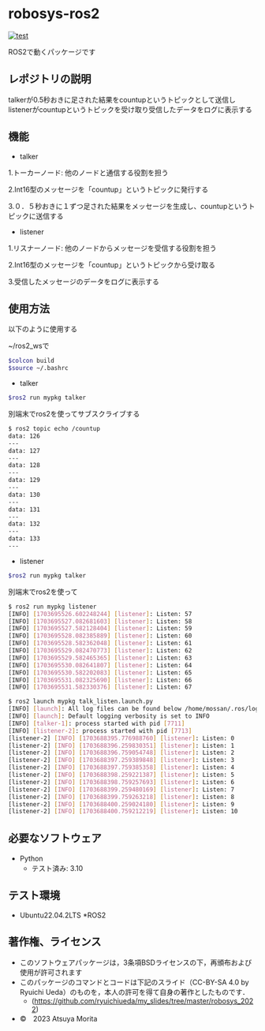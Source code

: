 # robosys-ros2

[![test](https://github.com/morita1315/robosys-ros2/actions/workflows/test.yml/badge.svg)](https://github.com/morita1315/robosys-ros2/actions/workflows/test.yml)

ROS2で動くパッケージです

## レポジトリの説明

talkerが0.5秒おきに足された結果をcountupというトピックとして送信しlistenerがcountupというトピックを受け取り受信したデータをログに表示する

## 機能
* talker

1.トーカーノード: 他のノードと通信する役割を担う

2.Int16型のメッセージを「countup」というトピックに発行する

3.０．５秒おきに１ずつ足された結果をメッセージを生成し、countupというトピックに送信する

* listener

1.リスナーノード: 他のノードからメッセージを受信する役割を担う

2.Int16型のメッセージを「countup」というトピックから受け取る

3.受信したメッセージのデータをログに表示する

## 使用方法
以下のように使用する

~/ros2_wsで
```bash
$colcon build
$source ~/.bashrc
```

* talker

```bash
$ros2 run mypkg talker
```

別端末でros2を使ってサブスクライブする
```bash
$ ros2 topic echo /countup
data: 126
---
data: 127
---
data: 128
---
data: 129
---
data: 130
---
data: 131
---
data: 132
---
data: 133
---
```

* listener

```bash
$ros2 run mypkg talker
```

別端末でros2を使って
```bash
$ ros2 run mypkg listener
[INFO] [1703695526.602248244] [listener]: Listen: 57
[INFO] [1703695527.082681603] [listener]: Listen: 58
[INFO] [1703695527.582128404] [listener]: Listen: 59
[INFO] [1703695528.082385889] [listener]: Listen: 60
[INFO] [1703695528.582362048] [listener]: Listen: 61
[INFO] [1703695529.082470773] [listener]: Listen: 62
[INFO] [1703695529.582465365] [listener]: Listen: 63
[INFO] [1703695530.082641807] [listener]: Listen: 64
[INFO] [1703695530.582202083] [listener]: Listen: 65
[INFO] [1703695531.082325690] [listener]: Listen: 66
[INFO] [1703695531.582330376] [listener]: Listen: 67
```

```bash
$ ros2 launch mypkg talk_listen.launch.py
[INFO] [launch]: All log files can be found below /home/mossan/.ros/log/2023-12-27-23-46-34-961548-mossan-7710
[INFO] [launch]: Default logging verbosity is set to INFO
[INFO] [talker-1]: process started with pid [7711]
[INFO] [listener-2]: process started with pid [7713]
[listener-2] [INFO] [1703688395.776988760] [listener]: Listen: 0
[listener-2] [INFO] [1703688396.259830351] [listener]: Listen: 1
[listener-2] [INFO] [1703688396.759054748] [listener]: Listen: 2
[listener-2] [INFO] [1703688397.259389848] [listener]: Listen: 3
[listener-2] [INFO] [1703688397.759385358] [listener]: Listen: 4
[listener-2] [INFO] [1703688398.259221387] [listener]: Listen: 5
[listener-2] [INFO] [1703688398.759257693] [listener]: Listen: 6
[listener-2] [INFO] [1703688399.259480169] [listener]: Listen: 7
[listener-2] [INFO] [1703688399.759263218] [listener]: Listen: 8
[listener-2] [INFO] [1703688400.259024180] [listener]: Listen: 9
[listener-2] [INFO] [1703688400.759212219] [listener]: Listen: 10
```

## 必要なソフトウェア
* Python　
  * テスト済み: 3.10

## テスト環境
* Ubuntu22.04.2LTS
   *ROS2

## 著作権、ライセンス  
* このソフトウェアパッケージは，3条項BSDライセンスの下，再頒布および使用が許可されます
* このパッケージのコマンドとコードは下記のスライド（CC-BY-SA 4.0 by Ryuichi Ueda）のものを，本人の許可を得て自身の著作としたものです．
	* (https://github.com/ryuichiueda/my_slides/tree/master/robosys_2022)
* ©　2023 Atsuya Morita
